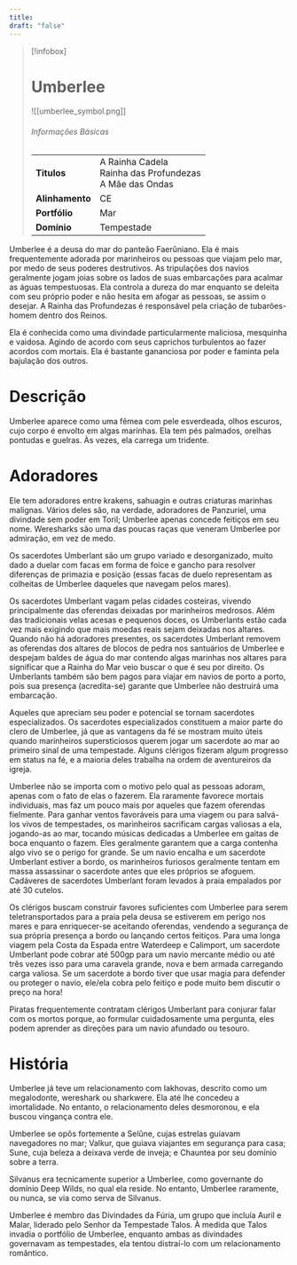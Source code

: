 ```yaml
---
title: 
draft: "false"
---
```

> [!infobox]
> # Umberlee
> ![[umberlee_symbol.png]]
> ###### Informações Básicas
> | | |
> | ---- | ---- |
> | **Titulos** | A Rainha Cadela<br/>Rainha das Profundezas<br/>A Mãe das Ondas |
> | **Alinhamento** | CE |
> | **Portfólio** | Mar |
> | **Domínio** | Tempestade |

Umberlee é a deusa do mar do panteão Faerûniano. Ela é mais frequentemente adorada por marinheiros ou pessoas que viajam pelo mar, por medo de seus poderes destrutivos. As tripulações dos navios geralmente jogam joias sobre os lados de suas embarcações para acalmar as águas tempestuosas. Ela controla a dureza do mar enquanto se deleita com seu próprio poder e não hesita em afogar as pessoas, se assim o desejar. A Rainha das Profundezas é responsável pela criação de tubarões-homem dentro dos Reinos.

Ela é conhecida como uma divindade particularmente maliciosa, mesquinha e vaidosa. Agindo de acordo com seus caprichos turbulentos ao fazer acordos com mortais. Ela é bastante gananciosa por poder e faminta pela bajulação dos outros.

# Descrição
Umberlee aparece como uma fêmea com pele esverdeada, olhos escuros, cujo corpo é envolto em algas marinhas. Ela tem pés palmados, orelhas pontudas e guelras. Às vezes, ela carrega um tridente.

# Adoradores
Ele tem adoradores entre krakens, sahuagin e outras criaturas marinhas malignas. Vários deles são, na verdade, adoradores de Panzuriel, uma divindade sem poder em Toril; Umberlee apenas concede feitiços em seu nome. Weresharks são uma das poucas raças que veneram Umberlee por admiração, em vez de medo.

Os sacerdotes Umberlant são um grupo variado e desorganizado, muito dado a duelar com facas em forma de foice e gancho para resolver diferenças de primazia e posição (essas facas de duelo representam as colheitas de Umberlee daqueles que navegam pelos mares).

Os sacerdotes Umberlant vagam pelas cidades costeiras, vivendo principalmente das oferendas deixadas por marinheiros medrosos. Além das tradicionais velas acesas e pequenos doces, os Umberlants estão cada vez mais exigindo que mais moedas reais sejam deixadas nos altares. Quando não há adoradores presentes, os sacerdotes Umberlant removem as oferendas dos altares de blocos de pedra nos santuários de Umberlee e despejam baldes de água do mar contendo algas marinhas nos altares para significar que a Rainha do Mar veio buscar o que é seu por direito. Os Umberlants também são bem pagos para viajar em navios de porto a porto, pois sua presença (acredita-se) garante que Umberlee não destruirá uma embarcação.

Aqueles que apreciam seu poder e potencial se tornam sacerdotes especializados. Os sacerdotes especializados constituem a maior parte do clero de Umberlee, já que as vantagens da fé se mostram muito úteis quando marinheiros supersticiosos querem jogar um sacerdote ao mar ao primeiro sinal de uma tempestade. Alguns clérigos fizeram algum progresso em status na fé, e a maioria deles trabalha na ordem de aventureiros da igreja.

Umberlee não se importa com o motivo pelo qual as pessoas adoram, apenas com o fato de elas o fazerem. Ela raramente favorece mortais individuais, mas faz um pouco mais por aqueles que fazem oferendas fielmente. Para ganhar ventos favoráveis ​​para uma viagem ou para salvá-los vivos de tempestades, os marinheiros sacrificam cargas valiosas a ela, jogando-as ao mar, tocando músicas dedicadas a Umberlee em gaitas de boca enquanto o fazem. Eles geralmente garantem que a carga contenha algo vivo se o perigo for grande. Se um navio encalha e um sacerdote Umberlant estiver a bordo, os marinheiros furiosos geralmente tentam em massa assassinar o sacerdote antes que eles próprios se afoguem. Cadáveres de sacerdotes Umberlant foram levados à praia empalados por até 30 cutelos.

Os clérigos buscam construir favores suficientes com Umberlee para serem teletransportados para a praia pela deusa se estiverem em perigo nos mares e para enriquecer-se aceitando oferendas, vendendo a segurança de sua própria presença a bordo ou lançando certos feitiços. Para uma longa viagem pela Costa da Espada entre Waterdeep e Calimport, um sacerdote Umberlant pode cobrar até 500gp para um navio mercante médio ou até três vezes isso para uma caravela grande, nova e bem armada carregando carga valiosa. Se um sacerdote a bordo tiver que usar magia para defender ou proteger o navio, ele/ela cobra pelo feitiço e pode muito bem discutir o preço na hora!

Piratas frequentemente contratam clérigos Umberlant para conjurar falar com os mortos porque, ao formular cuidadosamente uma pergunta, eles podem aprender as direções para um navio afundado ou tesouro.

# História
Umberlee já teve um relacionamento com Iakhovas, descrito como um megalodonte, wereshark ou sharkwere. Ela até lhe concedeu a imortalidade. No entanto, o relacionamento deles desmoronou, e ela buscou vingança contra ele.

Umberlee se opôs fortemente a Selûne, cujas estrelas guiavam navegadores no mar; Valkur, que guiava viajantes em segurança para casa; Sune, cuja beleza a deixava verde de inveja; e Chauntea por seu domínio sobre a terra.

Silvanus era tecnicamente superior a Umberlee, como governante do domínio Deep Wilds, no qual ela reside. No entanto, Umberlee raramente, ou nunca, se via como serva de Silvanus.

Umberlee é membro das Divindades da Fúria, um grupo que incluía Auril e Malar, liderado pelo Senhor da Tempestade Talos. À medida que Talos invadia o portfólio de Umberlee, enquanto ambas as divindades governavam as tempestades, ela tentou distraí-lo com um relacionamento romântico.